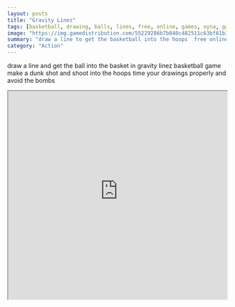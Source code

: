 ```yaml
---
layout: posts
title: "Gravity Linez"
tags: [basketball, drawing, balls, lines, free, online, games, oyna, game, free, games, play, play, games]
image: "https://img.gamedistribution.com/55229286b7b040c482511c63bf61b35c-512x384.jpeg"
summary: "draw a line to get the basketball into the hoops  free online games oyna game free games play play games"
category: "Action"
---
```


draw a line and get the ball into the basket in gravity linez basketball game make a dunk shot and shoot into the hoops time your drawings properly and avoid the bombs

<iframe width="100%" height="480px;" src="https://html5.gamedistribution.com/55229286b7b040c482511c63bf61b35c/"></iframe>